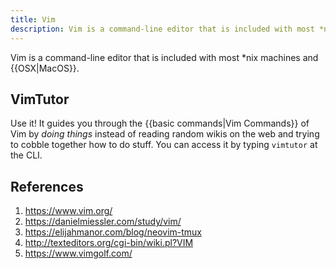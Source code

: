 ```yaml
---
title: Vim
description: Vim is a command-line editor that is included with most *nix machines and OSX.
---
```


Vim is a command-line editor that is included with most *nix machines and {{OSX|MacOS}}.

## VimTutor

Use it! It guides you through the {{basic commands|Vim Commands}} of Vim by *doing things* instead of reading random wikis on the web and trying to cobble together how to do stuff. You can access it by typing `vimtutor` at the CLI.

## References

1. https://www.vim.org/
1. https://danielmiessler.com/study/vim/
1. https://elijahmanor.com/blog/neovim-tmux
1. http://texteditors.org/cgi-bin/wiki.pl?VIM
1. https://www.vimgolf.com/
